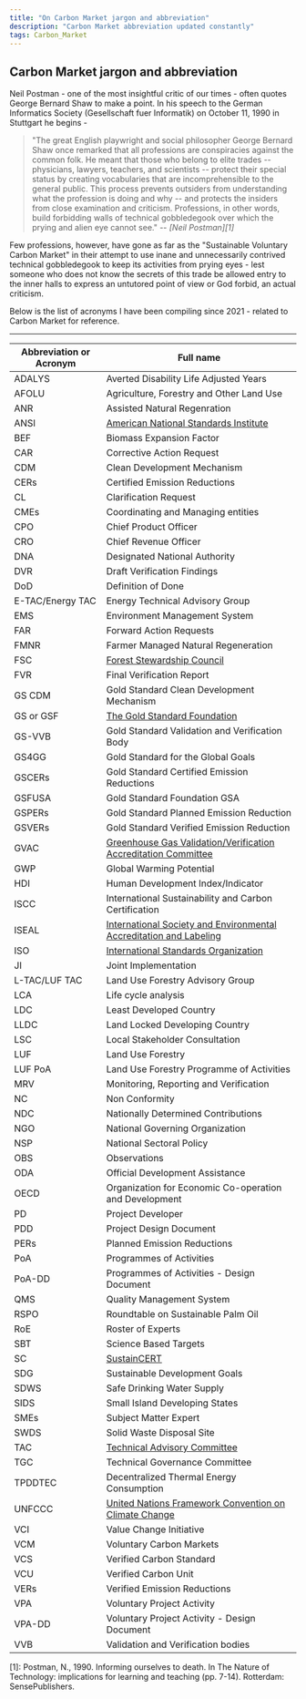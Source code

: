 ```yaml
---
title: "On Carbon Market jargon and abbreviation"
description: "Carbon Market abbreviation updated constantly"
tags: Carbon_Market 
---
```


## Carbon Market jargon and abbreviation

Neil Postman - one of the most insightful critic of our times - often quotes George Bernard Shaw to make a point. In his speech to the German Informatics Society (Gesellschaft fuer Informatik) on October 11, 1990 in Stuttgart he begins - 

>"The great English playwright and social philosopher George Bernard Shaw once remarked that all professions are conspiracies against the common folk. He meant that those who belong to elite trades -- physicians, lawyers, teachers, and scientists -- protect their special status by creating vocabularies that are incomprehensible to the general public. This process prevents outsiders from understanding what the profession is doing and why -- and protects the insiders from close examination and criticism. Professions, in other words, build forbidding walls of technical gobbledegook over which the prying and alien eye cannot see."
> -- <cite>[Neil Postman][1]</cite>


Few professions, however, have gone as far as the "Sustainable Voluntary Carbon Market" in their attempt to use inane and unnecessarily contrived technical gobbledegook to keep its activities from prying eyes - lest someone who does not know the secrets of this trade be allowed entry to the inner halls to express an untutored point of view or God forbid, an actual criticism.

Below is the list of acronyms I have been compiling since 2021 - related to Carbon Market for reference.

---


| **Abbreviation or Acronym** | **Full name**                                                                                                                                 |
| ----------------------- | ----------------------------------------------------------------------------------------------------------------------------------------- |
| ADALYS                  | Averted Disability Life Adjusted Years                                                                                                    |
| AFOLU                   | Agriculture, Forestry and Other Land Use                                                                                                  |
| ANR                     | Assisted Natural Regenration                                                                                                              |
| ANSI                    | [American National Standards Institute](mailto:https://ansi.org/about/introduction)                                                       |
| BEF                     | Biomass Expansion Factor                                                                                                                  |
| CAR                     | Corrective Action Request                                                                                                                 |
| CDM                     | Clean Development Mechanism                                                                                                               |
| CERs                    | Certified Emission Reductions                                                                                                             |
| CL                      | Clarification Request                                                                                                                     |
| CMEs                    | Coordinating and Managing entities                                                                                                        |
| CPO                     | Chief Product Officer                                                                                                                     |
| CRO                     | Chief Revenue Officer                                                                                                                     |
| DNA                     | Designated National Authority                                                                                                             |
| DVR                     | Draft Verification Findings                                                                                                               |
| DoD                     | Definition of Done                                                                                                                        |
| E-TAC/Energy TAC        | Energy Technical Advisory Group                                                                                                           |
| EMS                     | Environment Management System                                                                                                             |
| FAR                     | Forward Action Requests                                                                                                                   |
| FMNR                    | Farmer Managed Natural Regeneration                                                                                                         |
| FSC                     | [Forest Stewardship Council](mailto:https://us.fsc.org/en-us)                                                                             |
| FVR                     | Final Verification Report                                                                                                                 |
| GS CDM                  | Gold Standard Clean Development Mechanism                                                                                                 |
| GS or GSF               | [The Gold Standard Foundation](mailto:https://www.goldstandard.org/)                                                                      |
| GS-VVB                  | Gold Standard Validation and Verification Body                                                                                            |
| GS4GG                   | Gold Standard for the Global Goals                                                                                                        |
| GSCERs                  | Gold Standard Certified Emission Reductions                                                                                               |
| GSFUSA                  | Gold Standard Foundation GSA                                                                                                              |
| GSPERs                  | Gold Standard Planned Emission Reduction                                                                                                  |
| GSVERs                  | Gold Standard Verified Emission Reduction                                                                                                 |
| GVAC                    | [Greenhouse Gas Validation/Verification Accreditation Committee](mailto:https://anab.ansi.org/greenhouse-gas-validation-verification/gvac) |
| GWP                     | Global Warming Potential                                                                                                                  |
| HDI                     | Human Development Index/Indicator                                                                                                         |
| ISCC                    | International Sustainability and Carbon Certification                                                                                     |
| ISEAL                   | [International Society and Environmental Accreditation and Labeling](mailto:https://www.isealalliance.org/)                               |
| ISO                     | [International Standards Organization](mailto:https://www.iso.org/home.html)                                                              |
| JI                      | Joint Implementation                                                                                                                      |
| L-TAC/LUF TAC           | Land Use Forestry Advisory Group                                                                                                          |
| LCA                     | Life cycle analysis                                                                                                                       |
| LDC                     | Least Developed Country                                                                                                                   |
| LLDC                    | Land Locked Developing Country                                                                                                            |
| LSC                     | Local Stakeholder Consultation                                                                                                            |
| LUF                     | Land Use Forestry                                                                                                                         |
| LUF PoA                 | Land Use Forestry Programme of Activities                                                                                                 |
| MRV                     | Monitoring, Reporting and Verification                                                                                                    |
| NC                      | Non Conformity                                                                                                                            |
| NDC                     | Nationally Determined Contributions                                                                                                       |
| NGO                     | National Governing Organization                                                                                                           |
| NSP                     | National Sectoral Policy                                                                                                                  |
| OBS                     | Observations                                                                                                                              |
| ODA                     | Official Development Assistance                                                                                                           |
| OECD                    | Organization for Economic Co-operation and Development                                                                                    |
| PD                      | Project Developer                                                                                                                         |
| PDD                     | Project Design Document                                                                                                                   |
| PERs                    | Planned Emission Reductions                                                                                                               |
| PoA                     | Programmes of Activities                                                                                                                  |
| PoA-DD                  | Programmes of Activities - Design Document                                                                                                |
| QMS                     | Quality Management System                                                                                                                 |
| RSPO                    | Roundtable on Sustainable Palm Oil                                                                                                        |
| RoE                     | Roster of Experts                                                                                                                         |
| SBT                     | Science Based Targets                                                                                                                     |
| SC                      | [SustainCERT](mailto:https://www.sustain-cert.com/)                                                                                       |
| SDG                     | Sustainable Development Goals                                                                                                             |
| SDWS                    | Safe Drinking Water Supply                                                                                                                |
| SIDS                    | Small Island Developing States                                                                                                            |
| SMEs                    | Subject Matter Expert                                                                                                                     |
| SWDS                    | Solid Waste Disposal Site                                                                                                                 |
| TAC                     | [Technical Advisory Committee](mailto:https://www.goldstandard.org/sites/default/files/documents/tac-tors.pdf)                            |
| TGC                     | Technical Governance Committee                                                                                                            |
| TPDDTEC                 | Decentralized Thermal Energy Consumption                                                                                                  |
| UNFCCC                  | [United Nations Framework Convention on Climate Change](mailto:https://unfccc.int/)                                                       |
| VCI                     | Value Change Initiative                                                                                                                   |
| VCM                     | Voluntary Carbon Markets                                                                                                                  |
| VCS                     | Verified Carbon Standard                                                                                                                  |
| VCU                     | Verified Carbon Unit                                                                                                                      |
| VERs                    | Verified Emission Reductions                                                                                                               |
| VPA                     | Voluntary Project Activity                                                                                                                |
| VPA-DD                  | Voluntary Project Activity - Design Document                                                                                              |
| VVB                     | Validation and Verification bodies                                                                                                        |

[1]: Postman, N., 1990. Informing ourselves to death. In The Nature of Technology: implications for learning and teaching (pp. 7-14). Rotterdam: SensePublishers.
